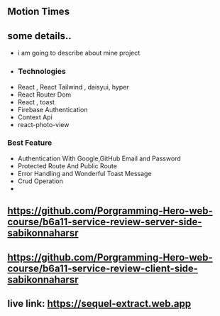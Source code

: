 <!-- my project name -->
## Motion Times


<!-- About this project -->

## some details..
- i am going to describe about mine project
- ### Technologies
- React , React Tailwind , daisyui, hyper
- React Router Dom
- React , toast
- Firebase Authentication
- Context Api
- react-photo-view



### Best Feature

- Authentication With Google,GitHub Email and Password
- Protected Route And Public Route 
- Error Handling and Wonderful Toast Message
- Crud Operation
- 


<!-- server link -->
## https://github.com/Porgramming-Hero-web-course/b6a11-service-review-server-side-sabikonnaharsr

<!-- my project client link -->
## https://github.com/Porgramming-Hero-web-course/b6a11-service-review-client-side-sabikonnaharsr


<!-- here is my live link of my project -->
## live link:  https://sequel-extract.web.app

